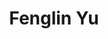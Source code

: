 ---
# Display name
title: Fenglin Yu

# Name pronunciation (optional)
# name_pronunciation: Chien Shiung Wu

# Full name (for SEO)
first_name: Fenglin
last_name: Yu

# Status emoji
status:
  icon: 🍀

# Is this the primary user of the site?
superuser: true

# Highlight the author in author lists? (true/false)
highlight_name: true

# Role/position/tagline
role: Undergraduate student

# Organizations/Affiliations to display in Biography blox
organizations:
  - name: Wuhan University
    url: https://www.whu.edu.cn

# Social network links
# Need to use another icon? Simply download the SVG icon to your `assets/media/icons/` folder.
profiles:
  - icon: at-symbol
    url: 'mikukuovo@gmail.com'
    label: E-mail Me
  - icon: brands/x
    url: https://x.com/yfngln6
  - icon: brands/instagram
    url: https://www.instagram.com/fenglin_yu/
  - icon: brands/github
    url: https://github.com/MikukuOvO
  - icon: brands/linkedin
    url: https://www.linkedin.com/in/fenglin-yu-910031290/
  # - icon: academicons/google-scholar
  #   url: https://scholar.google.com/
  - icon: academicons/orcid
    url: https://orcid.org/my-orcid?orcid=0009-0000-4673-5334

education:
  # - area: PhD Artificial Intelligence
  #   institution: Stanford University
  #   date_start: 2016-01-01
  #   date_end: 2020-12-31
  #   summary: |
  #     Thesis on _Why LLMs are awesome_. Supervised by [Prof Joe Smith](https://example.com). Presented papers at 5 IEEE conferences with the contributions being published in 2 Springer journals.
  #   button:
  #     text: 'Read Thesis'
  #     url: 'https://example.com'
  # - area: MEng Artificial Intelligence
  #   institution: Massachusetts Institute of Technology
  #   date_start: 2016-01-01
  #   date_end: 2020-12-31
  #   summary: |
  #     GPA: 3.8/4.0

  #     Courses included:
  #     - lorem ipsum dolor sit amet, consectetur adipiscing elit
  #     - lorem ipsum dolor sit amet, consectetur adipiscing elit
  #     - lorem ipsum dolor sit amet, consectetur adipiscing elit
  - area: B.E. Computer Science
    institution: Wuhan University
    date_start: 2021-09-01
    date_end: ''
    summary: |
      GPA: 3.63/4.0, Avg Score: 87/100

work:
  - position: Research Intern
    company_name: Microsoft STCA
    company_url: ''
    company_logo: ''
    date_start: 2024-09-01
    date_end: ''
    summary: |2-
      Data, Knowledge and Intelligence (DKI) Group

  - position: Research Intern
    company_name: University of California, Davis
    company_url: ''
    company_logo: ''
    date_start: 2024-07-01
    date_end: 2020-09-01
    summary: |
      Supervisor: Prof. Yubei Chen

  - position: Research Intern
    company_name: Hong Kong University of Science and Technology (Remote)
    company_url: ''
    company_logo: ''
    date_start: 2024-03-01
    date_end: 2020-07-01
    summary: |
      Supervisor: Prof. Jing Tang
  
  - position: Algorithm Intern
    company_name: Huawei Wuhan Research Institute
    company_url: ''
    company_logo: ''
    date_start: 2024-01-01
    date_end: 2024-03-01
    summary: |
      Intent Engine Group
  
  - position: Teaching Assistant
    company_name: Wuhan University
    company_url: ''
    company_logo: ''
    date_start: 2023-09-01
    date_end: 2024-01-01
    summary: |
      Data Structure Course

# Skills
# Add your own SVG icons to `assets/media/icons/`
skills:
  - name: Technical Skills
    items:
      - name: C++, Python (Pytorch), Java
        description: ''
        percent: 80
        icon: code-bracket
      - name: Artificial Intelligence
        description: ''
        percent: 100
        icon: chart-bar
      - name: Data Science
        description: ''
        percent: 40
        icon: circle-stack
  - name: Hobbies
    color: '#eeac02'
    color_border: '#f0bf23'
    items:
      - name: City Walk
        description: ''
        percent: 60
        icon: person-simple-walk
      - name: Cats
        description: ''
        percent: 100
        icon: cat
      - name: Photography
        description: ''
        percent: 80
        icon: camera

languages:
  - name: Chinese
    percent: 100
  - name: English
    percent: 75

# Awards.
#   Add/remove as many awards below as you like.
#   Only `title`, `awarder`, and `date` are required.
#   Begin multi-line `summary` with YAML's `|` or `|2-` multi-line prefix and indent 2 spaces below.
awards:
  - title: RAICOM Robotics Developer's Competition
    # url: https://www.coursera.org/learn/neural-networks-deep-learning
    date: '2024-08-25'
    awarder: National First Prize
  - title: China Computer Federation 'Sinan Cup' Quantum Computing Programming Challenge University group
    # url: https://www.coursera.org/learn/neural-networks-deep-learning
    date: '2023-06-25'
    awarder: National First Prize
  - title: International Collegiate Programming Contest (ACM-ICPC) Asia Regional Contest
    # url: https://www.coursera.org/learn/neural-networks-deep-learning
    date: '2022-11-25'
    awarder: Silver Medal
    # icon: coursera
    # summary: |
    #   I studied the foundational concept of neural networks and deep learning. By the end, I was familiar with the significant technological trends driving the rise of deep learning; build, train, and apply fully connected deep neural networks; implement efficient (vectorized) neural networks; identify key parameters in a neural network’s architecture; and apply deep learning to your own applications.
---